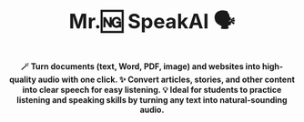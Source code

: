 <p style="text-align:center; font-size: 2.5em;">
  <strong>Mr.🆖 SpeakAI 🗣️</strong>
</p>
<p style="text-align:center; font-size: 1em;">
  <strong>🪄 Turn documents (text, Word, PDF, image) and websites into high-quality audio with one click. ✨ Convert articles, stories, and other content into clear speech for easy listening. 💡 Ideal for students to practice listening and speaking skills by turning any text into natural-sounding audio.</strong>
</p>
